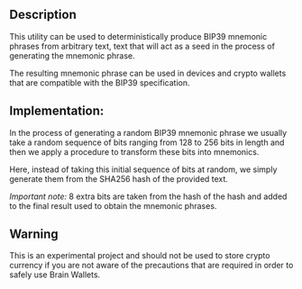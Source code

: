 ## Description

This utility can be used to deterministically produce BIP39 mnemonic phrases from arbitrary text, text that will act as a seed in the process of generating the mnemonic phrase.

The resulting mnemonic phrase can be used in devices and crypto wallets that are compatible with the BIP39 specification.


## Implementation:

In the process of generating a random BIP39 mnemonic phrase we usually take a random sequence of bits ranging from 128 to 256 bits in length and then we apply a procedure to transform these bits into mnemonics.

Here, instead of taking this initial sequence of bits at random, we simply generate them from the SHA256 hash of the provided text.

*Important note:* 8 extra bits are taken from the hash of the hash and added to the final result used to obtain the mnemonic phrases.

## Warning

This is an experimental project and should not be used to store crypto currency if you are not aware of the precautions that are required in order to safely use Brain Wallets.

